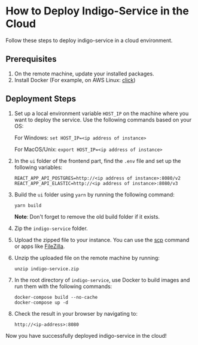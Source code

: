 # How to Deploy Indigo-Service in the Cloud

Follow these steps to deploy indigo-service in a cloud environment.

## Prerequisites

1. On the remote machine, update your installed packages.
2. Install Docker (For example, on AWS
   Linux: [click](https://www.digitalocean.com/community/tutorials/how-to-install-and-use-docker-on-centos-7))

## Deployment Steps

1. Set up a local environment variable `HOST_IP` on the machine where you want to deploy the service. Use the following
   commands based on your OS:

   For Windows: `set HOST_IP=<ip address of instance>`

   For MacOS/Unix: `export HOST_IP=<ip address of instance>`

2. In the `ui` folder of the frontend part, find the `.env` file and set up the following variables:

   ```
   REACT_APP_API_POSTGRES=http://<ip address of instance>:8080/v2
   REACT_APP_API_ELASTIC=http://<ip address of instance>:8080/v3
   ```

3. Build the `ui` folder using `yarn` by running the following command:

   ```
   yarn build
   ```

   **Note**: Don't forget to remove the old build folder if it exists.

4. Zip the `indigo-service` folder.

5. Upload the zipped file to your instance. You can use
   the [scp](https://www.geeksforgeeks.org/scp-command-in-linux-with-examples/) command or apps
   like [FileZilla](https://filezilla-project.org/).

6. Unzip the uploaded file on the remote machine by running:

   ```
   unzip indigo-service.zip
   ```

7. In the root directory of `indigo-service`, use Docker to build images and run them with the following commands:

   ```
   docker-compose build --no-cache
   docker-compose up -d
   ```

8. Check the result in your browser by navigating to:

   ```
   http://<ip-address>:8080
   ```

Now you have successfully deployed indigo-service in the cloud!
